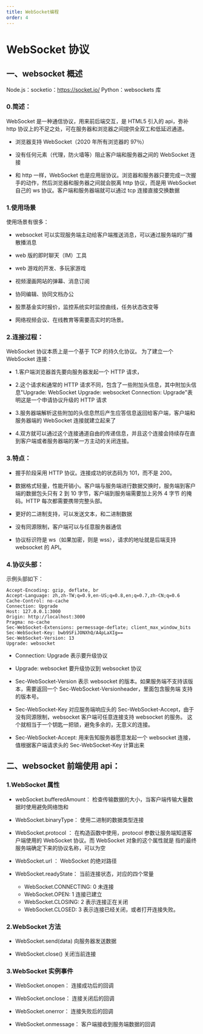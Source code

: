 ```yaml
---
title: WebSocket编程
order: 4
---
```


# WebSocket 协议

## 一、websocket 概述

Node.js：socketio：https://socket.io/
Python：websockets 库

### 0.简述：

WebSocket 是一种通信协议，用来前后端交互，是 HTML5 引入的 api，弥补 http 协议上的不足之处，可在服务器和浏览器之间提供全双工和低延迟通道。

- 浏览器支持 WebSocket（2020 年所有浏览器的 97％）

- 没有任何元素（代理，防火墙等）阻止客户端和服务器之间的 WebSocket 连接
- 和 http 一样，WebSocket 也是应用层协议。浏览器和服务器只要完成一次握手的动作，然后浏览器和服务器之间就会脱离 http 协议，而是用
  WebSocket 自己的 ws 协议。客户端和服务器端就可以通过 tcp 连接直接交换数据

### 1.使用场景

使用场景有很多：

- websocket 可以实现服务端主动给客户端推送消息，可以通过服务端的广播散播消息

- web 版的即时聊天（IM）工具

- web 游戏的开发、多玩家游戏

- 视频漫画网站的弹幕、消息订阅

- 协同编辑、协同文档办公

- 股票基金实时报价，监控系统实时监控曲线，任务状态改变等

- 网络视频会议、在线教育等需要高实时的场景。

### 2.连接过程：

WebSocket 协议本质上是一个基于 TCP 的持久化协议。 为了建立一个 WebSocket 连接：

- 1.客户端浏览器首先要向服务器发起一个 HTTP 请求，

- 2.这个请求和通常的 HTTP 请求不同，包含了一些附加头信息，其中附加头信息"Upgrade: WebSocket Upgrade: websocket
  Connection: Upgrade"表明这是一个申请协议升级的 HTTP 请求

- 3.服务器端解析这些附加的头信息然后产生应答信息返回给客户端，客户端和服务器端的 WebSocket 连接就建立起来了

- 4.双方就可以通过这个连接通道自由的传递信息，并且这个连接会持续存在直到客户端或者服务器端的某一方主动的关闭连接。

### 3.特点：

- 握手阶段采用 HTTP 协议。连接成功的状态码为 101，而不是 200。

- 数据格式轻量，性能开销小。客户端与服务端进行数据交换时，服务端到客户端的数据包头只有 2 到 10 字节，客户端到服务端需要加上另外 4 字节
  的掩码。HTTP 每次都需要携带完整头部。

- 更好的二进制支持，可以发送文本，和二进制数据

- 没有同源限制，客户端可以与任意服务器通信

- 协议标识符是 ws（如果加密，则是 wss），请求的地址就是后端支持 websocket 的 API。

### 4.协议头部：

示例头部如下：

    Accept-Encoding: gzip, deflate, br
    Accept-Language: zh,zh-TW;q=0.9,en-US;q=0.8,en;q=0.7,zh-CN;q=0.6
    Cache-Control: no-cache
    Connection: Upgrade
    Host: 127.0.0.1:3000
    Origin: http://localhost:3000
    Pragma: no-cache
    Sec-WebSocket-Extensions: permessage-deflate; client_max_window_bits
    Sec-WebSocket-Key: bwb9SFiJONXhQ/A4pLaXIg==
    Sec-WebSocket-Version: 13
    Upgrade: websocket

- Connection: Upgrade 表示要升级协议

- Upgrade: websocket 要升级协议到 websocket 协议

- Sec-WebSocket-Version 表示 websocket 的版本。如果服务端不支持该版本，需要返回一个 Sec-WebSocket-Versionheader，里面包含服务端
  支持的版本号。

- Sec-WebSocket-Key 对应服务端响应头的 Sec-WebSocket-Accept，由于没有同源限制，websocket 客户端可任意连接支持 websocket 的服务。
  这个就相当于一个钥匙一把锁，避免多余的，无意义的连接。

- Sec-WebSocket-Accept: 用来告知服务器愿意发起一个 websocket 连接， 值根据客户端请求头的 Sec-WebSocket-Key 计算出来

## 二、websocket 前端使用 api：

### 1.WebSocket 属性

- webSocket.bufferedAmount： 检查传输数据的大小，当客户端传输大量数据时使用避免网络饱和

- WebSocket.binaryType： 使用二进制的数据类型连接

- WebSocket.protocol ： 在构造函数中使用，protocol 参数让服务端知道客户端使用的 WebSocket 协议。而 WebSocket 对象的这个属性就是
  指的最终服务端确定下来的协议名称，可以为空

- WebSocket.url ： WebSocket 的绝对路径

- WebSocket.readyState： 当前连接状态，对应的四个常量
  - WebSocket.CONNECTING: 0 未连接
  - WebSocket.OPEN: 1 连接已建立
  - WebSocket.CLOSING: 2 表示连接正在关闭
  - WebSocket.CLOSED: 3 表示连接已经关闭，或者打开连接失败。

### 2.WebSocket 方法

- WebSocket.send(data) 向服务器发送数据

- WebSocket.close() 关闭当前连接

### 3.WebSocket 实例事件

- WebSocket.onopen： 连接成功后的回调

- WebSocket.onclose： 连接关闭后的回调

- WebSocket.onerror： 连接失败后的回调

- WebSocket.onmessage： 客户端接收到服务端数据的回调
